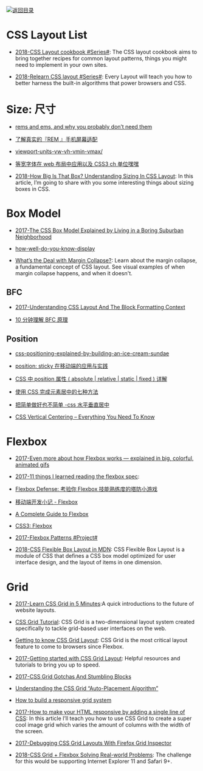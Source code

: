 [![返回目录](https://user-images.githubusercontent.com/5803001/38079637-ff0abcf0-3371-11e8-9b76-ad651620afc7.jpg)](https://github.com/wx-chevalier/Awesome-Lists)

# CSS Layout List

- [2018-CSS Layout cookbook #Series#](https://developer.mozilla.org/en-US/docs/Web/CSS/Layout_cookbook): The CSS layout cookbook aims to bring together recipes for common layout patterns, things you might need to implement in your own sites. 

- [2018-Relearn CSS layout #Series#](https://every-layout.dev): Every Layout will teach you how to better harness the built-in algorithms that power browsers and CSS.

# Size: 尺寸

- [rems and ems, and why you probably don’t need them](https://parg.co/b4k)

- [了解真实的『REM 』手机屏幕适配](https://github.com/hbxeagle/rem/blob/master/README.md)

- [viewport-units-vw-vh-vmin-vmax/](https://web-design-weekly.com/2014/11/18/viewport-units-vw-vh-vmin-vmax/)

- [等宽字体在 web 布局中应用以及 CSS3 ch 单位嘿嘿](http://www.zhangxinxu.com/wordpress/2016/07/monospaced-font-css3-ch-unit/)

- [2018-How Big Is That Box? Understanding Sizing In CSS Layout](https://parg.co/Ukr): In this article, I’m going to share with you some interesting things about sizing boxes in CSS.

# Box Model

- [2017-The CSS Box Model Explained by Living in a Boring Suburban Neighborhood](https://parg.co/bhN)

- [how-well-do-you-know-display](https://parg.co/UTb)

- [What’s the Deal with Margin Collapse?](https://jonathan-harrell.com/whats-the-deal-with-margin-collapse/): Learn about the margin collapse, a fundamental concept of CSS layout. See visual examples of when margin collapse happens, and when it doesn't.

## BFC

- [2017-Understanding CSS Layout And The Block Formatting Context](https://parg.co/UOz)

- [10 分钟理解 BFC 原理](https://parg.co/bOg)

## Position

- [css-positioning-explained-by-building-an-ice-cream-sundae](https://medium.freecodecamp.com/css-positioning-explained-by-building-an-ice-cream-sundae-831cb884bfa9#.1l7m0fcao)

- [position: sticky 在移动端的应用与实践](https://fe.ele.me/position-sticky-zai-yi-dong-duan-de-ying-yong-yu-shi-jian/)

- [CSS 中 position 属性 ( absolute | relative | static | fixed ) 详解](http://blog.csdn.net/chen_zw/article/details/8741365)

- [使用 CSS 完成元素居中的七种方法 ](http://www.zcfy.cc/article/439)

- [把简单做好也不简单 -css 水平垂直居中](http://www.tuicool.com/articles/VrQzya)

- [CSS Vertical Centering – Everything You Need To Know](http://webdesignerwall.com/tutorials/css-vertical-centering-everything-need-know)

# Flexbox

- [2017-Even more about how Flexbox works — explained in big, colorful, animated gifs](https://medium.freecodecamp.com/even-more-about-how-flexbox-works-explained-in-big-colorful-animated-gifs-a5a74812b053#.sxvzh9wcc)

- [2017-11 things I learned reading the flexbox spec](https://parg.co/bJJ):

- [Flexbox Defense: 考验你 Flexbox 技能熟练度的塔防小游戏](http://www.flexboxdefense.com/)

- [移动端开发小记 - Flexbox](http://taobaofed.org/blog/2015/11/11/flexbox-in-mobile-web/)

- [A Complete Guide to Flexbox](https://css-tricks.com/snippets/css/a-guide-to-flexbox/)

- [CSS3: Flexbox](http://book.mixu.net/css/4-flexbox.html)

- [2017-Flexbox Patterns #Project#](http://www.flexboxpatterns.com/feature-list)

- [2018-CSS Flexible Box Layout in MDN](https://parg.co/UVS): CSS Flexible Box Layout is a module of CSS that defines a CSS box model optimized for user interface design, and the layout of items in one dimension.

# Grid

- [2017-Learn CSS Grid in 5 Minutes](https://parg.co/UZ0):A quick introductions to the future of website layouts.

- [CSS Grid Tutorial](https://tympanus.net/codrops/css_reference/grid/): CSS Grid is a two-dimensional layout system created specifically to tackle grid-based user interfaces on the web.

- [Getting to know CSS Grid Layout](https://cm.engineering/getting-to-know-css-grid-layout-818e43ca71a5): CSS Grid is the most critical layout feature to come to browsers since Flexbox.

- [2017-Getting started with CSS Grid Layout](https://parg.co/bNW): Helpful resources and tutorials to bring you up to speed.

- [2017-CSS Grid Gotchas And Stumbling Blocks](https://parg.co/Umq)

- [Understanding the CSS Grid “Auto-Placement Algorithm”](http://www.tuicool.com/articles/uqAJFvn)

- [How to build a responsive grid system](https://zellwk.com/blog/responsive-grid-system/)

- [2017-How to make your HTML responsive by adding a single line of CSS](https://parg.co/Upx): In this article I’ll teach you how to use CSS Grid to create a super cool image grid which varies the amount of columns with the width of the screen.

- [2017-Debugging CSS Grid Layouts With Firefox Grid Inspector](https://parg.co/U3i)

- [2018-CSS Grid + Flexbox Solving Real-world Problems](https://parg.co/Ukv): The challenge for this would be supporting Internet Explorer 11 and Safari 9+.
